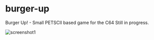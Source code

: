 # burger-up
Burger Up! - Small PETSCII based game for the C64
Still in progress.

![screenshot1](https://https://github.com/guidobonerz/burger-up/blob/master/docs/title.png)
